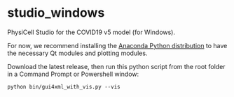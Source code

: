 # studio_windows
PhysiCell Studio for the COVID19 v5 model (for Windows).

For now, we recommend installing the [Anaconda Python distribution](https://www.anaconda.com/products/individual) to have the necessary Qt modules and plotting modules.

Download the latest release, then run this python script from the root folder in a Command Prompt or Powershell window:
```
python bin/gui4xml_with_vis.py --vis
```
